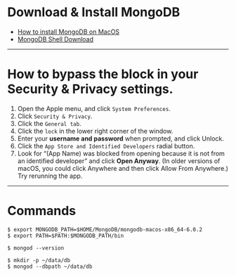 # Download & Install MongoDB

* [How to install MongoDB on MacOS](https://www.mongodb.com/try/download/community)
* [MongoDB Shell Download](https://www.mongodb.com/try/download/shell)

***

# How to bypass the block in your Security & Privacy settings. 
1. Open the Apple menu, and click ```System Preferences```.
2. Click ```Security & Privacy```.
3. Click the ```General tab```.
4. Click the ```lock``` in the lower right corner of the window.
5. Enter your **username and password** when prompted, and click Unlock.
6. Click the ```App Store and Identified Developers``` radial button.
7. Look for “(App Name) was blocked from opening because it is not from an identified developer” and click **Open Anyway**. (In older versions of macOS, you could click Anywhere and then click Allow From Anywhere.)
Try rerunning the app.

***

# Commands
```
$ export MONGODB_PATH=$HOME/MongoDB/mongodb-macos-x86_64-6.0.2
$ export PATH=$PATH:$MONGODB_PATH/bin

$ mongod --version

$ mkdir -p ~/data/db
$ mongod --dbpath ~/data/db
```
